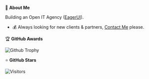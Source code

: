 🚀 <b>About Me</b>

Building an Open IT Agency ([EagerUI](https://eagerui.com/)).

- :moneybag: Always looking for new clients & partners, [Contact Me](mailto:eagerui@gmail.com) please.

🏆 <b>GitHub Awards</b>

![Github Trophy](https://github-profile-trophy.vercel.app/?username=nahoang)

⭐ <b>GitHub Stars</b>

![Visitors](https://visitor-badge.laobi.icu/badge?page_id=nahoang)
